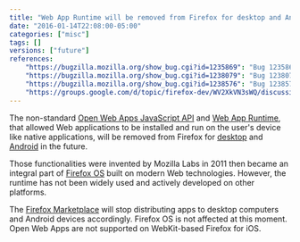 ```yaml
---
title: "Web App Runtime will be removed from Firefox for desktop and Android"
date: "2016-01-14T22:08:00-05:00"
categories: ["misc"]
tags: []
versions: ["future"]
references:
    "https://bugzilla.mozilla.org/show_bug.cgi?id=1235869": "Bug 1235869 - Remove support for WebRT"
    "https://bugzilla.mozilla.org/show_bug.cgi?id=1238079": "Bug 1238079 - disable and remove runtime"
    "https://bugzilla.mozilla.org/show_bug.cgi?id=1238576": "Bug 1238576 - Stop exposing navigator.mozApps on desktop and Android"
    "https://groups.google.com/d/topic/firefox-dev/WV2XkVN3sWQ/discussion": "firefox-dev: disabling the desktop/Android Web Runtimes"
---
```

The non-standard [Open Web Apps JavaScript API](https://developer.mozilla.org/en-US/Apps/Build/JavaScript_API) and [Web App Runtime](https://developer.mozilla.org/en-US/Apps/Build/Architecture), that allowed Web applications to be installed and run on the user's device like native applications, will be removed from Firefox for [desktop](https://developer.mozilla.org/en-US/Marketplace/Options/Open_web_apps_for_desktop) and [Android](https://developer.mozilla.org/en-US/Marketplace/Options/Open_web_apps_for_android) in the future.

Those functionalities were invented by Mozilla Labs in 2011 then became an integral part of [Firefox OS](https://developer.mozilla.org/en-US/Apps/Build/Building_apps_for_Firefox_OS) built on modern Web technologies. However, the runtime has not been widely used and actively developed on other platforms.

The [Firefox Marketplace](https://developer.mozilla.org/en-US/Marketplace) will stop distributing apps to desktop computers and Android devices accordingly. Firefox OS is not affected at this moment. Open Web Apps are not supported on WebKit-based Firefox for iOS.
